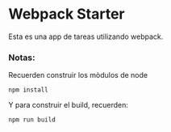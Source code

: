# Webpack Starter

Esta es una app de tareas utilizando webpack.

### Notas:
Recuerden construir los mòdulos de node
```
npm install
```

Y para construir el build, recuerden:
```
npm run build
```